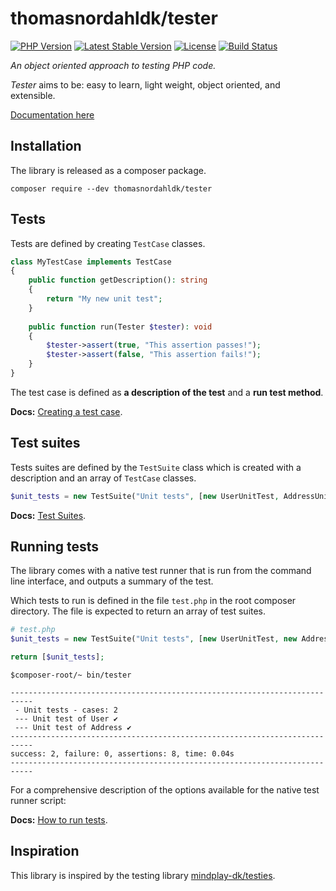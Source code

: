 thomasnordahldk/tester
=================

[![PHP Version](https://img.shields.io/badge/php-7.1%2B-blue.svg)](https://packagist.org/packages/thomasnordahldk/tester)
[![Latest Stable Version](https://poser.pugx.org/thomasnordahldk/tester/v/stable)](https://packagist.org/packages/thomasnordahldk/tester)
[![License](https://poser.pugx.org/thomasnordahldk/tester/license)](https://packagist.org/packages/thomasnordahldk/tester)
[![Build Status](https://travis-ci.org/thomasnordahl-dk/tester.svg?branch=master)](https://travis-ci.org/thomasnordahl-dk/tester)

*An object oriented approach to testing PHP code.*

*Tester* aims to be: easy to learn, light weight, object oriented, and extensible.

[Documentation here](docs/index.md)

## Installation
The library is released as a composer package. 
```
composer require --dev thomasnordahldk/tester
```

## Tests

Tests are defined by creating `TestCase` classes.

```php
class MyTestCase implements TestCase
{
    public function getDescription(): string
    {
        return "My new unit test";
    }
    
    public function run(Tester $tester): void
    {
        $tester->assert(true, "This assertion passes!");
        $tester->assert(false, "This assertion fails!");
    }
}
```
The test case is defined as **a description of the test** and a **run test method**.

**Docs:** [Creating a test case](docs/creating-a-test-case.md).

## Test suites

Tests suites are defined by the `TestSuite` class which is created with a
description and an array of `TestCase` classes.

```php
$unit_tests = new TestSuite("Unit tests", [new UserUnitTest, AddressUnitTest]);
```

**Docs:** [Test Suites](docs/test-suite.md).

## Running tests

The library comes with a native test runner that is run from the command line interface, 
and outputs a summary of the test.

Which tests to run is defined in the file `test.php` in the root composer
directory. The file is expected to return an array of test suites.

```php
# test.php
$unit_tests = new TestSuite("Unit tests", [new UserUnitTest, new AddressUnitTest]);

return [$unit_tests];

```

```
$composer-root/~ bin/tester

---------------------------------------------------------------------------
 - Unit tests - cases: 2
 --- Unit test of User ✔
 --- Unit test of Address ✔
---------------------------------------------------------------------------
success: 2, failure: 0, assertions: 8, time: 0.04s
---------------------------------------------------------------------------

```

For a comprehensive description of the options available for the native test runner script:

**Docs:** [How to run tests](docs/how-to-run-tests.md).

## Inspiration
This library is inspired by the testing library [mindplay-dk/testies](https://github.com/mindplay-dk/testies).
